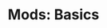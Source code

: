 ---
title: "Mods: Basics"
weight: 4
type: docs
description: >
  Baseline and foundational mods, including fixes and interface improvements.
---